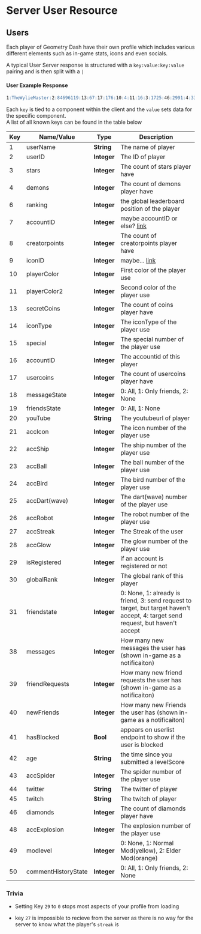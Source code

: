 # Server User Resource

## Users

Each player of Geometry Dash have their own profile which includes various different elements such as in-game stats, icons and even socials.

A typical User Server response is structured with a `key:value:key:value` pairing and is then split with a `|`

<!-- tabs:start -->

#### **User Example Response**
```md
1:TheWylieMaster:2:84696119:13:67:17:176:10:4:11:16:3:1725:46:2991:4:33:8:0:18:0:19:0:50:0:20:../watch?v=dQw4w9WgXcQ:21:31:22:10:23:30:24:1:25:35:26:23:28:1:43:11:48:1:30:0:16:9276649:31:0:44:TheWylieMaster:45::49:0:38:0:39:0:40:0:41:1:29:1
```
<!-- tabs:end -->

Each `key` is tied to a component within the client and the `value` sets data for the specific component.  
A list of all known keys can be found in the table below

| Key | Name/Value | Type | Description |
| --- | ---------- | ---- | ----------- |
| 1 | userName | **String** | The name of player |
| 2 | userID | **Integer** | The ID of player |
| 3 | stars | **Integer** | The count of stars player have |
| 4 | demons | **Integer** | The count of demons player have |
| 6 | ranking | **Integer** | the global leaderboard position of the player |
| 7 | accountID | **Integer** | maybe accountID or else? [link](https://github.com/gd-programming/gddocs/pull/16/files#r417947540) |
| 8 | creatorpoints | **Integer** | The count of creatorpoints player have |
| 9 | iconID | **Integer** | maybe... [link](https://github.com/gd-programming/gddocs/pull/16/files#r417926661) |
| 10 | playerColor | **Integer** | First color of the player use |
| 11 | playerColor2 | **Integer** | Second color of the player use |
| 13 | secretCoins | **Integer** | The count of coins player have |
| 14 | iconType | **Integer** | The iconType of the player use |
| 15 | special | **Integer** | The special number of the player use |
| 16 | accountID | **Integer** | The accountid of this player |
| 17 | usercoins | **Integer** | The count of usercoins player have |
| 18 | messageState | **Integer** | 0: All, 1: Only friends, 2: None |
| 19 | friendsState | **Integer** | 0: All, 1: None |
| 20 | youTube | **String** | The youtubeurl of player |
| 21 | accIcon | **Integer** | The icon number of the player use |
| 22 | accShip | **Integer** | The ship number of the player use |
| 23 | accBall | **Integer** | The ball number of the player use |
| 24 | accBird | **Integer** | The bird number of the player use |
| 25 | accDart(wave) | **Integer** | The dart(wave) number of the player use |
| 26 | accRobot | **Integer** | The robot number of the player use |
| 27 | accStreak | **Integer** | The Streak of the user |
| 28 | accGlow | **Integer** | The glow number of the player use |
| 29 | isRegistered | **Integer** | if an account is registered or not |
| 30 | globalRank | **Integer** | The global rank of this player |
| 31 | friendstate | **Integer** | 0: None, 1: already is friend, 3: send request to target, but target haven't accept, 4: target send request, but haven't accept 
| 38 | messages | **Integer** | How many new messages the user has (shown in-game as a notificaiton) |
| 39 | friendRequests | **Integer** | How many new friend requests the user has (shown in-game as a notificaiton) |
| 40 | newFriends | **Integer** | How many new Friends the user has (shown in-game as a notificaiton) |
| 41 | hasBlocked | **Bool** | appears on userlist endpoint to show if the user is blocked |
| 42 | age | **String** | the time since you submitted a levelScore |
| 43 | accSpider | **Integer** | The spider number of the player use |
| 44 | twitter| **String** | The twitter of player |
| 45 | twitch | **String** | The twitch of player |
| 46 | diamonds | **Integer** | The count of diamonds player have |
| 48 | accExplosion | **Integer** | The explosion number of the player use |
| 49 | modlevel | **Integer** | 0: None, 1: Normal Mod(yellow), 2: Elder Mod(orange) |
| 50 | commentHistoryState | **Integer** | 0: All, 1: Only friends, 2: None |

### Trivia

- Setting Key `29` to `0` stops most aspects of your profile from loading

- key `27` is impossible to recieve from the server as there is no way for the server to know what the player's `streak` is

